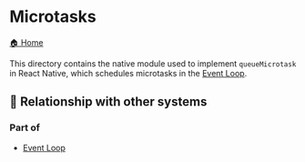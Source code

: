# Microtasks

[🏠 Home](../../../../../../../__docs__/README.md)

This directory contains the native module used to implement `queueMicrotask` in
React Native, which schedules microtasks in the
[Event Loop](../../../renderer/runtimescheduler/__docs__/README.md).

## 🔗 Relationship with other systems

### Part of

- [Event Loop](../../../renderer/runtimescheduler/__docs__/README.md)
